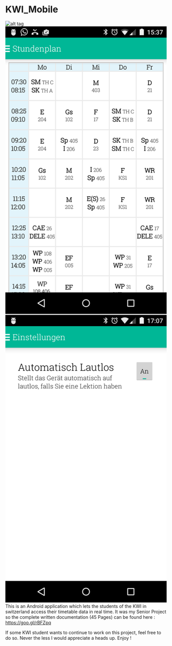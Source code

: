 KWI_Mobile
==========
![alt tag](https://raw.githubusercontent.com/username/projectname/KWI_Mobile/raw/master/KWIfront.png)
![alt tag](https://raw.githubusercontent.com/Hadjimina/KWI_Mobile/master/table.png)
![alt tag](https://raw.githubusercontent.com/Hadjimina/KWI_Mobile/master/settings.png)
This is an Android application which lets the students of the KWI in switzerland access their timetable data in real time.
It was my Senior Project so the complete written documentation (45 Pages) can be found here : https://goo.gl/rBFZpq

If some KWI student wants to continue to work on this project, feel free to do so. Never the less I would appreciate a heads up. Enjoy !
